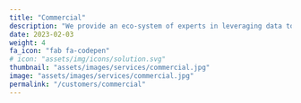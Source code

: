 ```yaml
---
title: "Commercial"
description: "We provide an eco-system of experts in leveraging data to produce business-ready insights.  Our team applies machine learning, data engineering, the latest AI systems, and powerful data visualization to augment business operations and planning to achieve greater business results. "
date: 2023-02-03
weight: 4
fa_icon: "fab fa-codepen"
# icon: "assets/img/icons/solution.svg"
thumbnail: "assets/images/services/commercial.jpg"
image: "assets/images/services/commercial.jpg"
permalink: "/customers/commercial"
---
```

